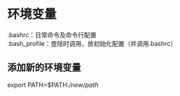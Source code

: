 # 环境变量
.bashrc：日常命令及命令行配置  
.bash_profile：登陆时调用，放初始化配置（并调用.bashrc）  

## 添加新的环境变量
export PATH=$PATH:*/new/path*
